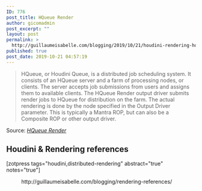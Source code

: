 ```yaml
---
ID: 776
post_title: HQueue Render
author: gicomadmin
post_excerpt: ""
layout: post
permalink: >
  http://guillaumeisabelle.com/blogging/2019/10/21/houdini-rendering-hqueue-render/
published: true
post_date: 2019-10-21 04:57:19
---
```

> HQueue, or Houdini Queue, is a distributed job scheduling system. It consists of an HQueue server and a farm of processing nodes, or clients. The server accepts job submissions from users and assigns them to available clients. The HQueue Render output driver submits render jobs to HQueue for distribution on the farm. The actual rendering is done by the node specified in the Output Driver parameter. This is typically a Mantra ROP, but can also be a Composite ROP or other output driver.

Source: *[HQueue Render][1]*



<!-- wp:heading -->

## Houdini & Rendering references

<!-- /wp:heading -->

<!-- wp:shortcode --> [zotpress tags="houdini,distributed-rendering" abstract="true" notes="true"] 

<!-- /wp:shortcode -->

<!-- wp:core-embed/wordpress {"url":"http://guillaumeisabelle.com/blogging/rendering-references/","type":"wp-embed","providerNameSlug":"guillaume-isabelle-039-s-blog","className":""} --><figure class="wp-block-embed-wordpress wp-block-embed is-type-wp-embed is-provider-guillaume-isabelle-039-s-blog">

<div class="wp-block-embed__wrapper">
  http://guillaumeisabelle.com/blogging/rendering-references/
</div></figure> 

<!-- /wp:core-embed/wordpress -->

 [1]: https://www.sidefx.com/docs/houdini/nodes/out/hq_render.html